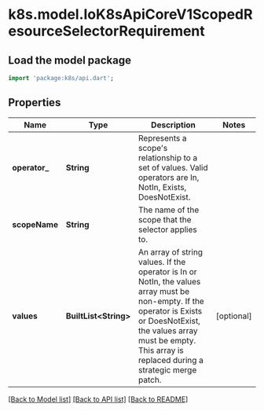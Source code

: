 # k8s.model.IoK8sApiCoreV1ScopedResourceSelectorRequirement

## Load the model package
```dart
import 'package:k8s/api.dart';
```

## Properties
Name | Type | Description | Notes
------------ | ------------- | ------------- | -------------
**operator_** | **String** | Represents a scope's relationship to a set of values. Valid operators are In, NotIn, Exists, DoesNotExist.   | 
**scopeName** | **String** | The name of the scope that the selector applies to.   | 
**values** | **BuiltList&lt;String&gt;** | An array of string values. If the operator is In or NotIn, the values array must be non-empty. If the operator is Exists or DoesNotExist, the values array must be empty. This array is replaced during a strategic merge patch. | [optional] 

[[Back to Model list]](../README.md#documentation-for-models) [[Back to API list]](../README.md#documentation-for-api-endpoints) [[Back to README]](../README.md)


